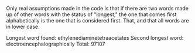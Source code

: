 Only real assumptions made in the code is that if there are two words made up of other words with the status of "longest," the one that comes first alphabetically is the one that is considered first. That, and that all words are in lower case.


Longest word found: ethylenediaminetetraacetates
Second longest word: electroencephalographically
Total: 97107